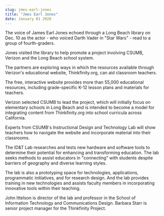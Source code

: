 ```yaml
---
slug: jmes-earl-jones
title: "Jmes Earl Jones"
date: January 01 2020
---
```


 
<p>
  The voice of James Earl Jones echoed through a Long Beach library on Dec. 10
  as the actor - who voiced Darth Vader in "Star Wars" - read to a group of
  fourth-graders.
</p>
<p>
  Jones visited the library to help promote a project involving CSUMB, Verizon
  and the Long Beach school system.
</p>
<p>
  The partners are exploring ways in which the resources available through
  Verizon's educational website, Thinkfinity.org, can aid classroom teachers.
</p>
<p>
  The free, interactive website provides more than 55,000 educational resources,
  including grade-specific K-12 lesson plans and materials for teachers.
</p>
<p>
  Verizon selected CSUMB to lead the project, which will initially focus on
  elementary schools in Long Beach and is intended to become a model for
  integrating content from Thinkfinity.org into school curricula across
  California.
</p>
<p>
  Experts from CSUMB's Instructional Design and Technology Lab will show
  teachers how to navigate the website and incorporate material into their
  classrooms.
</p>
<p>
  The ID&amp;T Lab researches and tests new hardware and software tools to
  determine their potential for enhancing and transforming education. The lab
  seeks methods to assist educators in "connecting" with students despite
  barriers of geography and diverse learning styles.
</p>
<p>
  The lab is also a prototyping space for technologies, applications,
  programmatic initiatives, and for research design. And the lab provides
  training in new technologies and assists faculty members in incorporating
  innovative tools within their teaching.
</p>
<p>
  John Ittelson is director of the lab and professor in the School of
  Information Technology and Communications Design. Barbara Starr is senior
  project manager for the Thinkfinity Project.
</p>
 
